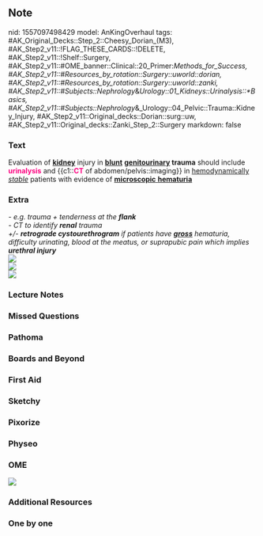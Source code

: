 ## Note
nid: 1557097498429
model: AnKingOverhaul
tags: #AK_Original_Decks::Step_2::Cheesy_Dorian_(M3), #AK_Step2_v11::!FLAG_THESE_CARDS::!DELETE, #AK_Step2_v11::!Shelf::Surgery, #AK_Step2_v11::#OME_banner::Clinical::20_Primer:_Methods_for_Success, #AK_Step2_v11::#Resources_by_rotation::Surgery::uworld::dorian, #AK_Step2_v11::#Resources_by_rotation::Surgery::uworld::zanki, #AK_Step2_v11::#Subjects::Nephrology_&_Urology::01_Kidneys::Urinalysis::*Basics, #AK_Step2_v11::#Subjects::Nephrology_&_Urology::04_Pelvic::Trauma::Kidney_Injury, #AK_Step2_v11::Original_decks::Dorian::surg::uw, #AK_Step2_v11::Original_decks::Zanki_Step_2::Surgery
markdown: false

### Text
Evaluation of <b><u>kidney</u></b> injury in <u><b>blunt</b></u>
<b><u>genitourinary</u> trauma</b> should include <b><font color=
"#FC0280">urinalysis</font></b> and {{c1::<b><font color=
"#FC0280">CT</font></b> of abdomen/pelvis::imaging}} in
<u>hemodynamically <i>stable</i></u> patients with evidence of
<u><b>microscopic</b> <b>hematuria</b></u>

### Extra
<div>
  <div>
    <i>- e.g. trauma + tenderness at the <b>flank</b></i>
  </div>
  <div>
    <i>- CT to identify <b>renal</b> trauma</i>
    <div>
      <i>+/- <b>retrograde cystourethrogram</b> if patients have
      <b><u>gross</u></b> hematuria, difficulty urinating, blood at
      the meatus, or suprapubic pain which implies <b>urethral
      injury</b></i>
    </div>
    <div><img src="paste-3098127414329345.jpg"></div>
    <div><img src="paste-461661739679745.jpg"></div>
    <div><img src="paste-662979741745153.jpg"></div>
  </div>
</div>

### Lecture Notes


### Missed Questions


### Pathoma


### Boards and Beyond


### First Aid


### Sketchy


### Pixorize


### Physeo


### OME
<div class="ome-widget">
  <a href="https://onlinemeded.org/spa/surgery?ref=anki"><img src=
  "_OME_AnkiFlashcards_Topic_2.png"></a>
</div>

### Additional Resources


### One by one

